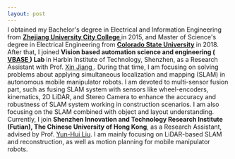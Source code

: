 ```yaml
---
layout: post
---
```

<div style="margin-top:-10px; margin-left:0px; margin-right:0px; text-align:left;">
    I obtained my Bachelor's degree in Electrical and Information Engineering from 
    <b><a href="http://english.zucc.edu.cn/"> Zhejiang University City College </a></b> in 2015, 
    and Master of Science's degree in Electrical Engineering from 
    <b><a href="https://www.colostate.edu/"> Colorado State University</a></b> in 2018. 
    After that, I joined <b>Vision based automation science and engineering (<a href="https://www.robotics-hitsz.com/"> VBASE </a>) Lab </b> in Harbin Institute of Technology, Shenzhen, as a Research Assistant with Prof. <a href="https://www.hitsz.edu.cn/teacher/view/id-1304.html#opennewwindow"> Xin Jiang </a>.
    During that time, I am focusing on solving problems about applying simultaneous localization and mapping (SLAM) in autonomous mobile manipulator robots. 
    I am devoted to multi-sensor fusion part, 
    such as fusing SLAM system with sensors like wheel-encoders, kinematics, 2D LiDAR, and Stereo Camera
    to enhance the accuracy and robustness of SLAM system working in construction scenarios.
    I am also focusing on the SLAM combined with object and layout understanding. 
    Currently, I join <b>Shenzhen Innovation and Technology Research Institute (Futian), The Chinese University of Hong Kong</b>,
    as a Research Assistant, advised by Prof. <a href="http://ri.cuhk.edu.hk/yhliu"> Yun-Hui Liu</a>. 
    I am mainly focusing on LiDAR-based SLAM and reconstruction, as well as motion planning for mobile manipulator robots.
</div>